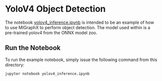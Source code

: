 # YoloV4 Object Detection

The notebook [yolov4_inference.ipynb](./yolov4_inference.ipynb) is intended to be an example of how to use MIGraphX to perform object detection. The model used within is a pre-trained yolov4 from the ONNX model zoo.

## Run the Notebook

To run the example notebook, simply issue the following command from this directory:

```bash
jupyter notebook yolov4_inference.ipynb
```
